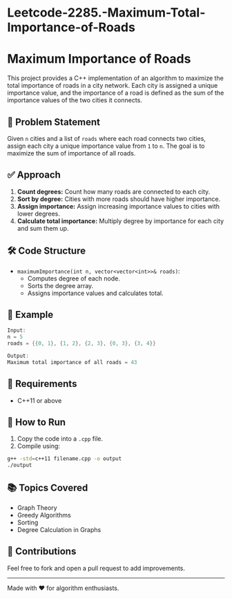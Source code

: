 # Leetcode-2285.-Maximum-Total-Importance-of-Roads
# Maximum Importance of Roads

This project provides a C++ implementation of an algorithm to maximize the total importance of roads in a city network. Each city is assigned a unique importance value, and the importance of a road is defined as the sum of the importance values of the two cities it connects.

## 🧠 Problem Statement
Given `n` cities and a list of `roads` where each road connects two cities, assign each city a unique importance value from `1` to `n`. The goal is to maximize the sum of importance of all roads.

## ✅ Approach
1. **Count degrees:** Count how many roads are connected to each city.
2. **Sort by degree:** Cities with more roads should have higher importance.
3. **Assign importance:** Assign increasing importance values to cities with lower degrees.
4. **Calculate total importance:** Multiply degree by importance for each city and sum them up.

## 🛠️ Code Structure
- `maximumImportance(int n, vector<vector<int>>& roads)`:
  - Computes degree of each node.
  - Sorts the degree array.
  - Assigns importance values and calculates total.

## 🧪 Example
```cpp
Input:
n = 5
roads = {{0, 1}, {1, 2}, {2, 3}, {0, 3}, {3, 4}}

Output:
Maximum total importance of all roads = 43
```

## 🧰 Requirements
- C++11 or above

## 🚀 How to Run
1. Copy the code into a `.cpp` file.
2. Compile using:
```bash
g++ -std=c++11 filename.cpp -o output
./output
```

## 📚 Topics Covered
- Graph Theory
- Greedy Algorithms
- Sorting
- Degree Calculation in Graphs

## 🙌 Contributions
Feel free to fork and open a pull request to add improvements.

---
Made with ❤️ for algorithm enthusiasts.

